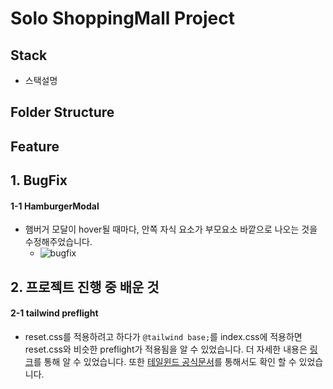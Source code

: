 # Solo ShoppingMall Project

## Stack

- 스택설명


## Folder Structure


## Feature

## 1. BugFix
#### 1-1 HamburgerModal
- 햄버거 모달이 hover될 때마다, 안쪽 자식 요소가 부모요소 바깥으로 나오는 것을 수정해주었습니다.
  - ![bugfix](https://github.com/ddaeunbb/solo-shoppingmall/assets/82816029/7bf435b0-7260-431e-a702-b2b980a47a52)

## 2. 프로젝트 진행 중 배운 것
#### 2-1 tailwind preflight
- reset.css를 적용하려고 하다가 `@tailwind base;`를 index.css에 적용하면 reset.css와 비슷한 preflight가 적용됨을 알 수 있었습니다. 더 자세한 내용은 <a href="https://www.daleseo.com/tailwind-preflight/">링크</a>를 통해 알 수 있었습니다. 또한 <a href="https://tailwindcss.com/docs/preflight#border-styles-are-reset-globally">테일윈드 공식문서</a>를 통해서도 확인 할 수 있었습니다. 
